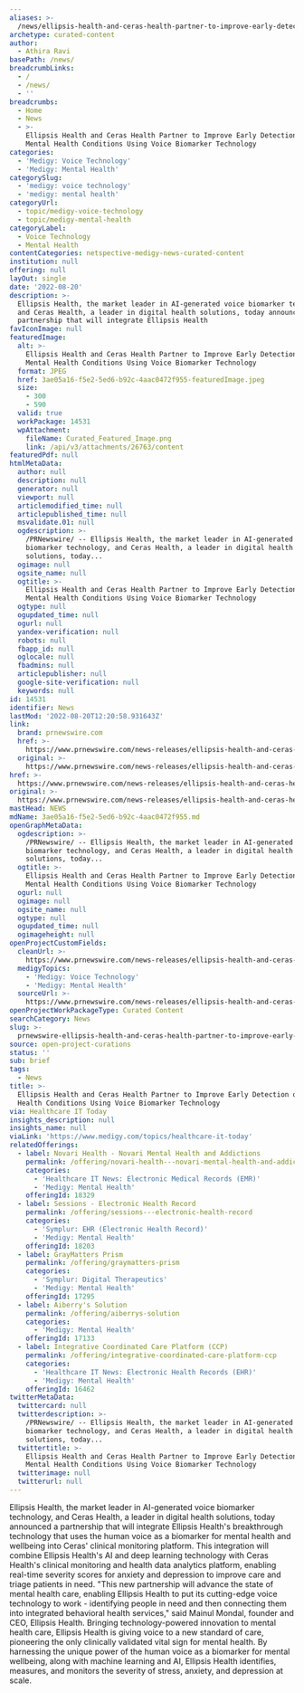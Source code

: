 ```yaml
---
aliases: >-
  /news/ellipsis-health-and-ceras-health-partner-to-improve-early-detection-of-mental-health-conditions-using-voice-biomarker-technology
archetype: curated-content
author:
  - Athira Ravi
basePath: /news/
breadcrumbLinks:
  - /
  - /news/
  - ''
breadcrumbs:
  - Home
  - News
  - >-
    Ellipsis Health and Ceras Health Partner to Improve Early Detection of
    Mental Health Conditions Using Voice Biomarker Technology
categories:
  - 'Medigy: Voice Technology'
  - 'Medigy: Mental Health'
categorySlug:
  - 'medigy: voice technology'
  - 'medigy: mental health'
categoryUrl:
  - topic/medigy-voice-technology
  - topic/medigy-mental-health
categoryLabel:
  - Voice Technology
  - Mental Health
contentCategories: netspective-medigy-news-curated-content
institution: null
offering: null
layOut: single
date: '2022-08-20'
description: >-
  Ellipsis Health, the market leader in AI-generated voice biomarker technology,
  and Ceras Health, a leader in digital health solutions, today announced a
  partnership that will integrate Ellipsis Health
favIconImage: null
featuredImage:
  alt: >-
    Ellipsis Health and Ceras Health Partner to Improve Early Detection of
    Mental Health Conditions Using Voice Biomarker Technology
  format: JPEG
  href: 3ae05a16-f5e2-5ed6-b92c-4aac0472f955-featuredImage.jpeg
  size:
    - 300
    - 590
  valid: true
  workPackage: 14531
  wpAttachment:
    fileName: Curated_Featured_Image.png
    link: /api/v3/attachments/26763/content
featuredPdf: null
htmlMetaData:
  author: null
  description: null
  generator: null
  viewport: null
  articlemodified_time: null
  articlepublished_time: null
  msvalidate.01: null
  ogdescription: >-
    /PRNewswire/ -- Ellipsis Health, the market leader in AI-generated voice
    biomarker technology, and Ceras Health, a leader in digital health
    solutions, today...
  ogimage: null
  ogsite_name: null
  ogtitle: >-
    Ellipsis Health and Ceras Health Partner to Improve Early Detection of
    Mental Health Conditions Using Voice Biomarker Technology
  ogtype: null
  ogupdated_time: null
  ogurl: null
  yandex-verification: null
  robots: null
  fbapp_id: null
  oglocale: null
  fbadmins: null
  articlepublisher: null
  google-site-verification: null
  keywords: null
id: 14531
identifier: News
lastMod: '2022-08-20T12:20:58.931643Z'
link:
  brand: prnewswire.com
  href: >-
    https://www.prnewswire.com/news-releases/ellipsis-health-and-ceras-health-partner-to-improve-early-detection-of-mental-health-conditions-using-voice-biomarker-technology-301603947.html
  original: >-
    https://www.prnewswire.com/news-releases/ellipsis-health-and-ceras-health-partner-to-improve-early-detection-of-mental-health-conditions-using-voice-biomarker-technology-301603947.html
href: >-
  https://www.prnewswire.com/news-releases/ellipsis-health-and-ceras-health-partner-to-improve-early-detection-of-mental-health-conditions-using-voice-biomarker-technology-301603947.html
original: >-
  https://www.prnewswire.com/news-releases/ellipsis-health-and-ceras-health-partner-to-improve-early-detection-of-mental-health-conditions-using-voice-biomarker-technology-301603947.html
mastHead: NEWS
mdName: 3ae05a16-f5e2-5ed6-b92c-4aac0472f955.md
openGraphMetaData:
  ogdescription: >-
    /PRNewswire/ -- Ellipsis Health, the market leader in AI-generated voice
    biomarker technology, and Ceras Health, a leader in digital health
    solutions, today...
  ogtitle: >-
    Ellipsis Health and Ceras Health Partner to Improve Early Detection of
    Mental Health Conditions Using Voice Biomarker Technology
  ogurl: null
  ogimage: null
  ogsite_name: null
  ogtype: null
  ogupdated_time: null
  ogimageheight: null
openProjectCustomFields:
  cleanUrl: >-
    https://www.prnewswire.com/news-releases/ellipsis-health-and-ceras-health-partner-to-improve-early-detection-of-mental-health-conditions-using-voice-biomarker-technology-301603947.html
  medigyTopics:
    - 'Medigy: Voice Technology'
    - 'Medigy: Mental Health'
  sourceUrl: >-
    https://www.prnewswire.com/news-releases/ellipsis-health-and-ceras-health-partner-to-improve-early-detection-of-mental-health-conditions-using-voice-biomarker-technology-301603947.html
openProjectWorkPackageType: Curated Content
searchCategory: News
slug: >-
  prnewswire-ellipsis-health-and-ceras-health-partner-to-improve-early-detection-of-mental-health-conditions-using-voice-biomarker-technology
source: open-project-curations
status: ''
sub: brief
tags:
  - News
title: >-
  Ellipsis Health and Ceras Health Partner to Improve Early Detection of Mental
  Health Conditions Using Voice Biomarker Technology
via: Healthcare IT Today
insights_description: null
insights_name: null
viaLink: 'https://www.medigy.com/topics/healthcare-it-today'
relatedOfferings:
  - label: Novari Health - Novari Mental Health and Addictions
    permalink: /offering/novari-health---novari-mental-health-and-addictions
    categories:
      - 'Healthcare IT News: Electronic Medical Records (EMR)'
      - 'Medigy: Mental Health'
    offeringId: 18329
  - label: Sessions - Electronic Health Record
    permalink: /offering/sessions---electronic-health-record
    categories:
      - 'Symplur: EHR (Electronic Health Record)'
      - 'Medigy: Mental Health'
    offeringId: 18203
  - label: GrayMatters Prism
    permalink: /offering/graymatters-prism
    categories:
      - 'Symplur: Digital Therapeutics'
      - 'Medigy: Mental Health'
    offeringId: 17295
  - label: Aiberry's Solution
    permalink: /offering/aiberrys-solution
    categories:
      - 'Medigy: Mental Health'
    offeringId: 17133
  - label: Integrative Coordinated Care Platform (CCP)
    permalink: /offering/integrative-coordinated-care-platform-ccp
    categories:
      - 'Healthcare IT News: Electronic Health Records (EHR)'
      - 'Medigy: Mental Health'
    offeringId: 16462
twitterMetaData:
  twittercard: null
  twitterdescription: >-
    /PRNewswire/ -- Ellipsis Health, the market leader in AI-generated voice
    biomarker technology, and Ceras Health, a leader in digital health
    solutions, today...
  twittertitle: >-
    Ellipsis Health and Ceras Health Partner to Improve Early Detection of
    Mental Health Conditions Using Voice Biomarker Technology
  twitterimage: null
  twitterurl: null
---
```

<p>Ellipsis Health, the market leader in AI-generated voice biomarker technology, and Ceras Health, a leader in digital health solutions, today announced a partnership that will integrate Ellipsis Health's breakthrough technology that uses the human voice as a biomarker for mental health and wellbeing into Ceras' clinical monitoring platform.
This integration will combine Ellipsis Health's AI and deep learning technology with Ceras Health's clinical monitoring and health data analytics platform, enabling real-time severity scores for anxiety and depression to improve care and triage patients in need.
"This new partnership will advance the state of mental health care, enabling Ellipsis Health to put its cutting-edge voice technology to work - identifying people in need and then connecting them into integrated behavioral health services," said Mainul Mondal, founder and CEO, Ellipsis Health. Bringing technology-powered innovation to mental health care, Ellipsis Health is giving voice to a new standard of care, pioneering the only clinically validated vital sign for mental health.
By harnessing the unique power of the human voice as a biomarker for mental wellbeing, along with machine learning and AI, Ellipsis Health identifies, measures, and monitors the severity of stress, anxiety, and depression at scale.</p>